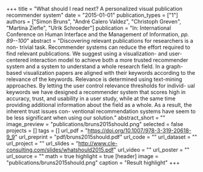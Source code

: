 +++
title = "What should I read next? A personalized visual publication recommender system"
date = "2015-01-01"
publication_types = ["1"]
authors = ["Simon Bruns", "André Calero Valdez", "Christoph Greven", "Martina Ziefle", "Ulrik Schroeder"]
publication = "In: International Conference on Human Interface and the Management of Information, _pp. 89--100_"
abstract = "Discovering relevant publications for researchers is a non- trivial task. Recommender systems can reduce the effort required to find relevant publications. We suggest using a visualization- and user-centered interaction model to achieve both a more trusted recommender system and a system to understand a whole research field. In a graph-based visualization papers are aligned with their keywords according to the relevance of the keywords. Relevance is determined using text-mining approaches. By letting the user control relevance thresholds for individ- ual keywords we have designed a recommender system that scores high in accuracy, trust, and usability in a user study, while at the same time providing additional information about the field as a whole. As a result, the inherent trust issues con- ventional recommendation systems have seem to be less significant when using our solution."
abstract_short = ""
image_preview = "publications/bruns2015should.png"
selected = false
projects = []
tags = []
url_pdf = "https://doi.org/10.1007/978-3-319-20618-9_9"
url_preprint = "pdf/bruns2015should.pdf"
url_code = ""
url_dataset = ""
url_project = ""
url_slides = "http://www.cle-consulting.com/slides/whatshould2015.pdf"
url_video = ""
url_poster = ""
url_source = ""
math = true
highlight = true
[header]
image = "publications/bruns2015should.png"
caption = "Result highlight"
+++
